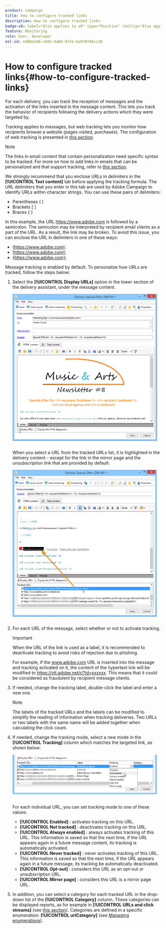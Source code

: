 ```yaml
---
product: campaign
title: How to configure tracked links
description: How to configure tracked links
badge-v8: label="Also applies to v8" type="Positive" tooltip="Also applies to Campaign v8"
feature: Monitoring
role: User, Developer
exl-id: ed88e1d6-c0d5-4a85-9f3e-be670f4bcc10
---
```

# How to configure tracked links{#how-to-configure-tracked-links}

 

For each delivery, you can track the reception of messages and the activation of the links inserted in the message content. This lets you track the behavior of recipients following the delivery actions which they were targeted by.

Tracking applies to messages, but web tracking lets you monitor how recipients browse a website (pages visited, purchases). The configuration of web tracking is presented in [this section](../../configuration/using/about-web-tracking.md).

>[!NOTE]
>
>The links in email content that contain personalization need specific syntax to be tracked. For more on how to add links in emails that can be personalized and that support tracking, refer to [this section](tracking-personalized-links.md).

We strongly recommend that you enclose URLs in delimiters in the **[!UICONTROL Text content]** tab before applying the tracking formula. The URL delimiters that you enter in this tab are used by Adobe Campaign to identify URLs within character strings. You can use these pairs of delimiters:
* Parentheses ( )
* Brackets [ ]
* Braces { }

In this example, the URL https://www.adobe.com is followed by a semicolon. The semicolon may be interpreted by recipient email clients as a part of the URL. As a result, the link may be broken. To avoid this issue, you can enclose the URL in delimiters in one of these ways:
* (https://www.adobe.com);
* [https://www.adobe.com];
* {https://www.adobe.com};

Message tracking is enabled by default. To personalize how URLs are tracked, follow the steps below:

1. Select the **[!UICONTROL Display URLs]** option in the lower section of the delivery assistant, under the message content. 

   ![](assets/s_ncs_user_email_del_display_urls.png)

   When you select a URL from the tracked URLs list, it is highlighted in the delivery content - except for the link in the mirror page and the unsubscription link that are provided by default.

   ![](assets/s_ncs_user_email_del_show_urls.png)

1. For each URL of the message, select whether or not to activate tracking.

   >[!IMPORTANT]
   >
   >When the URL of the link is used as a label, it is recommended to deactivate tracking to avoid risks of rejection due to phishing.
   >
   >For example, if the www.adobe.com URL is inserted into the message and tracking activated on it, the content of the hypertext link will be modified to https://nlt.adobe.net/r/?id=xxxxxx. This means that it could be considered as fraudulent by recipient message clients.

1. If needed, change the tracking label, double-click the label and enter a new one.

   >[!NOTE]
   >
   >The labels of the tracked URLs and the labels can be modified to simplify the reading of information when tracking deliveries. Two URLs or two labels with the same name will be added together when calculating the click count.

1. If needed, change the tracking mode, select a new mode in the **[!UICONTROL Tracking]** column which matches the targeted link, as shown below:

   ![](assets/s_ncs_user_select_tracking_mode.png)

   For each individual URL, you can set tracking mode to one of these values:

    * **[!UICONTROL Enabled]** : activates tracking on this URL. 
    * **[!UICONTROL Not tracked]** : deactivates tracking on this URL.
    * **[!UICONTROL Always enabled]** : always activates tracking of this URL. This information is saved so that the next time, if the URL appears again in a future message content, its tracking is automatically activated.
    * **[!UICONTROL Never tracked]** : never activates tracking of this URL. This information is saved so that the next time, if the URL appears again in a future message, its tracking be automatically deactivated.
    * **[!UICONTROL Opt-out]** : considers this URL as an opt-out or unsubscription URL.
    * **[!UICONTROL Mirror page]** : considers this URL is a mirror page URL.

1. In addition, you can select a category for each tracked URL in the drop-down list of the **[!UICONTROL Category]** column. These categories can be displayed reports, as for example in **[!UICONTROL URLs and click streams]** (see [this section](../../reporting/using/reports-on-deliveries.md#urls-and-click-streams)). Categories are defined in a specific enumeration: **[!UICONTROL urlCategory]** (see [Managing enumerations](../../platform/using/managing-enumerations.md)).
